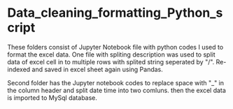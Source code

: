 # Data_cleaning_formatting_Python_script
These folders consist of Jupyter Notebook file with python codes I used to format the excel data.
One file with spliting description was used to split data of excel cell in to multiple rows with splited string seperated by "/".
Re-indexed and saved in excel sheet again using Pandas.

Second folder has the Jupyter notebook codes to replace space with "_" in the column header and split date time into two comluns.
then the excel data is imported to MySql database.
